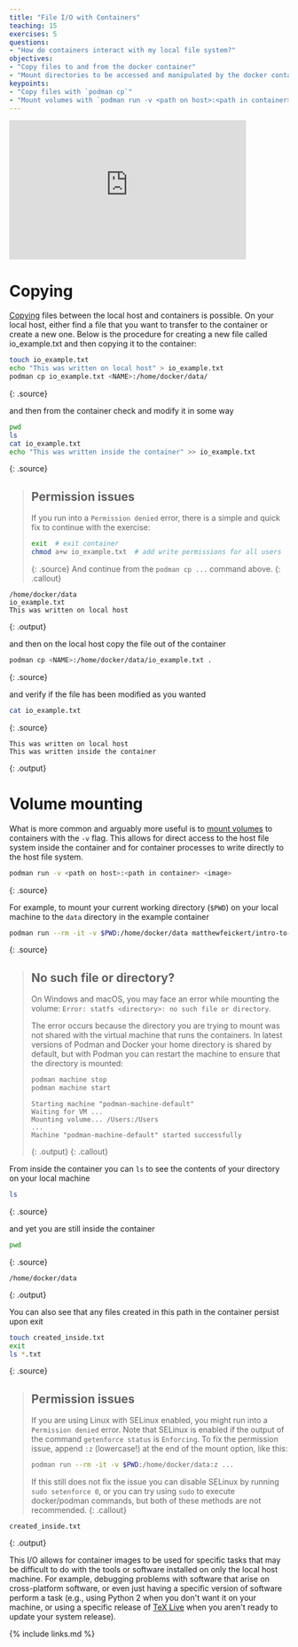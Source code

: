 ```yaml
---
title: "File I/O with Containers"
teaching: 15
exercises: 5
questions:
- "How do containers interact with my local file system?"
objectives:
- "Copy files to and from the docker container"
- "Mount directories to be accessed and manipulated by the docker container"
keypoints:
- "Copy files with `podman cp`"
- "Mount volumes with `podman run -v <path on host>:<path in container> <image>`"
---
```

<iframe width="427" height="251" src="https://www.youtube.com/embed/t93igGemQi8?list=PLKZ9c4ONm-VnqD5oN2_8tXO0Yb1H_s0sj" frameborder="0" allow="accelerometer; autoplay; encrypted-media; gyroscope; picture-in-picture" allowfullscreen></iframe>

# Copying

[Copying][podman-docs-cp] files between the local host and containers is possible.
On your local host, either find a file that you want to transfer to the container or create a new one. Below is the procedure
for creating a new file called io_example.txt and then copying it to the container:

~~~bash
touch io_example.txt
echo "This was written on local host" > io_example.txt
podman cp io_example.txt <NAME>:/home/docker/data/
~~~
{: .source}

and then from the container check and modify it in some way

~~~bash
pwd
ls
cat io_example.txt
echo "This was written inside the container" >> io_example.txt
~~~
{: .source}

>## Permission issues
>If you run into a `Permission denied` error, there is a simple and quick fix to continue with the exercise:
>~~~bash
>exit  # exit container
>chmod a+w io_example.txt  # add write permissions for all users
>~~~
>{: .source}
>And continue from the ``podman cp ...`` command above.
{: .callout}

~~~
/home/docker/data
io_example.txt
This was written on local host
~~~
{: .output}

and then on the local host copy the file out of the container

~~~bash
podman cp <NAME>:/home/docker/data/io_example.txt .
~~~
{: .source}

and verify if the file has been modified as you wanted

~~~bash
cat io_example.txt
~~~
{: .source}

~~~
This was written on local host
This was written inside the container
~~~
{: .output}

# Volume mounting

What is more common and arguably more useful is to [mount volumes][podman-docs-volumes] to
containers with the `-v` flag.
This allows for direct access to the host file system inside the container and for
container processes to write directly to the host file system.

~~~bash
podman run -v <path on host>:<path in container> <image>
~~~
{: .source}

For example, to mount your current working directory (``$PWD``) on your local machine to the `data`
directory in the example container

~~~bash
podman run --rm -it -v $PWD:/home/docker/data matthewfeickert/intro-to-docker
~~~
{: .source}

> ## No such file or directory?
> On Windows and macOS, you may face an error while mounting the volume:
> `Error: statfs <directory>: no such file or directory`.
>
> The error occurs because the directory you are trying to mount was not shared with the virtual machine
> that runs the containers. In latest versions of Podman and Docker your home directory is shared by
> default, but with Podman you can restart the machine to ensure that the directory is mounted:
>
> ```bash
> podman machine stop
> podman machine start
> ```
> ~~~
> Starting machine "podman-machine-default"
> Waiting for VM ...
> Mounting volume... /Users:/Users
> ...
> Machine "podman-machine-default" started successfully
> ~~~
> {: .output}
{: .callout}

From inside the container you can `ls` to see the contents of your directory on your local
machine

~~~bash
ls
~~~
{: .source}

and yet you are still inside the container

~~~bash
pwd
~~~
{: .source}

~~~
/home/docker/data
~~~
{: .output}

You can also see that any files created in this path in the container persist upon exit

~~~bash
touch created_inside.txt
exit
ls *.txt
~~~
{: .source}

>## Permission issues
>If you are using Linux with SELinux enabled, you might run into a `Permission denied` error.
>Note that SELinux is enabled if the output of the command `getenforce status` is `Enforcing`.
>To fix the permission issue, append `:z` (lowercase!) at the end of the mount option, like this:
>```bash
>podman run --rm -it -v $PWD:/home/docker/data:z ...
>```
>If this still does not fix the issue you can disable SELinux by running `sudo setenforce 0`, or you can try using `sudo` to execute docker/podman commands, but both of these methods are not recommended.
{: .callout}

~~~
created_inside.txt
~~~
{: .output}

This I/O allows for container images to be used for specific tasks that may be difficult to
do with the tools or software installed on only the local host machine.
For example, debugging problems with software that arise on cross-platform software, or
even just having a specific version of software perform a task (e.g., using Python 2 when
    you don't want it on your machine, or using a specific release of
    [TeX Live][Tex-Live-image] when you aren't ready to update your system release).

<!--# Running Jupyter from a Docker Container-->
<!---->
<!--You can run a Jupyter server from inside of your Docker container.-->
<!--First run a container while [exposing][docker-docs-run-expose-ports] the container's-->
<!--internal port `8888` with the `-p` flag-->
<!---->
<!--~~~-->
<!--docker run --rm -it -p 8888:8888 matthewfeickert/intro-to-docker /bin/bash-->
<!--~~~-->
<!--{: .source}-->
<!---->
<!--Then [start a Jupyter server][jupyter-docs-server] with the server listening on all IPs-->
<!---->
<!--~~~-->
<!--jupyter notebook --allow-root --no-browser --ip 0.0.0.0-->
<!--~~~-->
<!--{: .source}-->
<!---->
<!--though for your convince the example container has been configured with these default-->
<!--settings so you can just run-->
<!---->
<!--~~~-->
<!--jupyter notebook-->
<!--~~~-->
<!--{: .source}-->
<!---->
<!--Finally, copy and paste the following with the generated token from the server as-->
<!--`<token>` into your web browser on your local host machine-->
<!---->
<!--~~~-->
<!--http://localhost:8888/?token=<token>-->
<!--~~~-->
<!--{: .source}-->
<!---->
<!--You now have access to Jupyter running on your Docker container.-->
<!---->
[podman-docs-cp]: https://docs.podman.io/en/latest/markdown/podman-cp.1.html
[podman-docs-volumes]: https://docs.podman.io/en/v4.4/markdown/podman-run.1.html#volume-v-source-volume-host-dir-container-dir-options
[Tex-Live-image]: https://hub.docker.com/r/matthewfeickert/latex-docker/
[docker-docs-run-expose-ports]: https://docs.docker.com/engine/reference/run/#expose-incoming-ports
[jupyter-docs-server]: https://jupyter.readthedocs.io/en/latest/running.html#starting-the-notebook-server

{% include links.md %}

